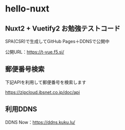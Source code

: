 # hello-nuxt

## Nuxt2 + Vuetify2 お勉強テストコード

SPA(CSR)で生成してGitHub Pages＋DDNSで公開中

公開URL：https://t-vue.f5.si/ 

## 郵便番号検索

下記APIを利用して郵便番号を検索します

https://zipcloud.ibsnet.co.jp/doc/api

## 利用DDNS

DDNS Now：https://ddns.kuku.lu/
